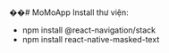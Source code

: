��#   M o M o A p p 
Install thư viện:
- npm install @react-navigation/stack
- npm install react-native-masked-text
 
